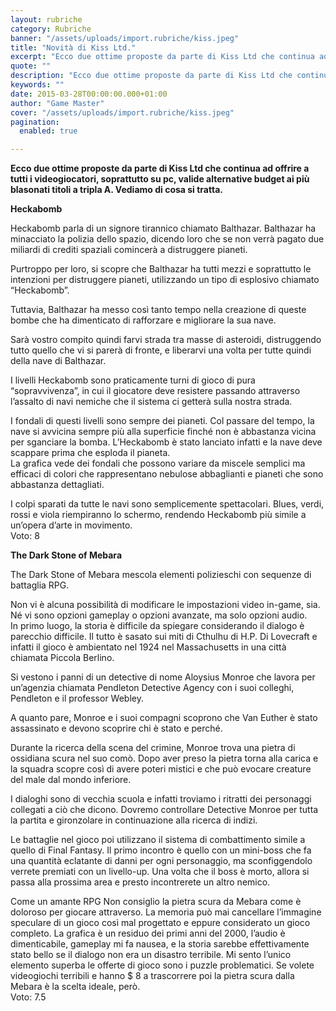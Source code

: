 ```yaml
---
layout: rubriche
category: Rubriche
banner: "/assets/uploads/import.rubriche/kiss.jpeg"
title: "Novità di Kiss Ltd."
excerpt: "Ecco due ottime proposte da parte di Kiss Ltd che continua ad offrire a tutti i videogiocatori, soprattutto su pc, valide alternative budget ai più blasonati titoli a tripla A. Vediamo di cosa si tratta. Heckabomb Heckabomb parla di un signore tirannico chiamato Balthazar. Balthazar ha minacciato la polizia dello spazio, dicendo loro che se [&hellip"
quote: ""
description: "Ecco due ottime proposte da parte di Kiss Ltd che continua ad offrire a tutti i videogiocatori, soprattutto su pc, valide alternative budget ai più blasonati titoli a tripla A. Vediamo di cosa si tratta. Heckabomb Heckabomb parla di un signore tirannico chiamato Balthazar. Balthazar ha minacciato la polizia dello spazio, dicendo loro che se [&hellip"
keywords: ""
date: 2015-03-28T00:00:00.000+01:00
author: "Game Master"
cover: "/assets/uploads/import.rubriche/kiss.jpeg"
pagination:
  enabled: true

---
```


**Ecco due ottime proposte da parte di Kiss Ltd che continua ad offrire a tutti i videogiocatori, soprattutto su pc, valide alternative budget ai più blasonati titoli a tripla A. Vediamo di cosa si tratta.**

 **Heckabomb**

[](https://hotmc.com/wp-content/uploads/2015/03/heckabonb.jpg)

Heckabomb parla di un signore tirannico chiamato Balthazar. Balthazar ha minacciato la polizia dello spazio, dicendo loro che se non verrà pagato due miliardi di crediti spaziali comincerà a distruggere pianeti.

Purtroppo per loro, si scopre che Balthazar ha tutti mezzi e soprattutto le intenzioni per distruggere pianeti, utilizzando un tipo di esplosivo chiamato “Heckabomb”.

Tuttavia, Balthazar ha messo così tanto tempo nella creazione di queste bombe che ha dimenticato di rafforzare e migliorare la sua nave.

Sarà vostro compito quindi farvi strada tra masse di asteroidi, distruggendo tutto quello che vi si parerà di fronte, e liberarvi una volta per tutte quindi della nave di Balthazar.

I livelli Heckabomb sono praticamente turni di gioco di pura “sopravvivenza”, in cui il giocatore deve resistere passando attraverso l’assalto di navi nemiche che il sistema ci getterà sulla nostra strada.

I fondali di questi livelli sono sempre dei pianeti. Col passare del tempo, la nave si avvicina sempre più alla superficie finché non è abbastanza vicina per sganciare la bomba. L’Heckabomb è stato lanciato infatti e la nave deve scappare prima che esploda il pianeta.  
La grafica vede dei fondali che possono variare da miscele semplici ma efficaci di colori che rappresentano nebulose abbaglianti e pianeti che sono abbastanza dettagliati.

I colpi sparati da tutte le navi sono semplicemente spettacolari. Blues, verdi, rossi e viola riempiranno lo schermo, rendendo Heckabomb più simile a un’opera d’arte in movimento.  
Voto: 8

**The Dark Stone of Mebara**

[](https://hotmc.com/wp-content/uploads/2015/03/mebara.jpg)

The Dark Stone of Mebara mescola elementi polizieschi con sequenze di battaglia RPG.

Non vi è alcuna possibilità di modificare le impostazioni video in-game, sia. Né vi sono opzioni gameplay o opzioni avanzate, ma solo opzioni audio.  
In primo luogo, la storia è difficile da spiegare considerando il dialogo è parecchio difficile. Il tutto è sasato sui miti di Cthulhu di H.P. Di Lovecraft e infatti il gioco è ambientato nel 1924 nel Massachusetts in una città chiamata Piccola Berlino.

Si vestono i panni di un detective di nome Aloysius Monroe che lavora per un’agenzia chiamata Pendleton Detective Agency con i suoi colleghi, Pendleton e il professor Webley.

A quanto pare, Monroe e i suoi compagni scoprono che Van Euther è stato assassinato e devono scoprire chi è stato e perché.

Durante la ricerca della scena del crimine, Monroe trova una pietra di ossidiana scura nel suo comò. Dopo aver preso la pietra torna alla carica e la squadra scopre così di avere poteri mistici e che può evocare creature del male dal mondo inferiore.

I dialoghi sono di vecchia scuola e infatti troviamo i ritratti dei personaggi collegati a ciò che dicono. Dovremo controllare Detective Monroe per tutta la partita e gironzolare in continuazione alla ricerca di indizi.

Le battaglie nel gioco poi utilizzano il sistema di combattimento simile a quello di Final Fantasy. Il primo incontro è quello con un mini-boss che fa una quantità eclatante di danni per ogni personaggio, ma sconfiggendolo verrete premiati con un livello-up. Una volta che il boss è morto, allora si passa alla prossima area e presto incontrerete un altro nemico.

Come un amante RPG Non consiglio la pietra scura da Mebara come è doloroso per giocare attraverso. La memoria può mai cancellare l’immagine speculare di un gioco così mal progettato e eppure considerato un gioco completo. La grafica è un residuo dei primi anni del 2000, l’audio è dimenticabile, gameplay mi fa nausea, e la storia sarebbe effettivamente stato bello se il dialogo non era un disastro terribile. Mi sento l’unico elemento superba le offerte di gioco sono i puzzle problematici. Se volete videogiochi terribili e hanno $ 8 a trascorrere poi la pietra scura dalla Mebara è la scelta ideale, però.  
Voto: 7.5